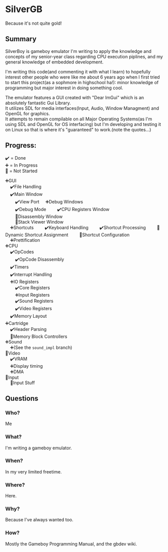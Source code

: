 # SilverGB
Because it's not quite gold!

## Summary
SilverBoy is gameboy emulator I'm writing to apply the knowledge and concepts of my senior-year 
class regarding CPU execution piplines, and my general knowledge of embedded development.

I'm writing this code(and commenting it with what I learn) to hopefully interest other people who 
were like me about 6 years ago when I first tried to start this project(as a sophmore in highschool ha!): 
minor knowledge of programming but major interest in doing something cool.

The emulator features a GUI created with "Dear ImGui" which is an absolutely fantastic Gui Library.  
It utilizes SDL for media interfaces(Input, Audio, Window Managment) and OpenGL for graphics.  
It attempts to remain compilable on all Major Operating Systems(as I'm using SDL and OpenGL for OS interfacing)
but I'm developing and testing it on Linux so that is where it's "guaranteed" to work.(note the quotes...)  

## Progress:  
✔️ = Done  
➕ = In Progress  
🚫 = Not Started  

➕GUI  
&nbsp;&nbsp;&nbsp;&nbsp;✔️File Handling  
&nbsp;&nbsp;&nbsp;&nbsp;✔️Main Window  
&nbsp;&nbsp;&nbsp;&nbsp;&nbsp;&nbsp;&nbsp;&nbsp;✔️View Port
&nbsp;&nbsp;&nbsp;&nbsp;➕Debug Windows  
&nbsp;&nbsp;&nbsp;&nbsp;&nbsp;&nbsp;&nbsp;&nbsp;✔️Debug Mode
&nbsp;&nbsp;&nbsp;&nbsp;&nbsp;&nbsp;&nbsp;&nbsp;✔️CPU Registers Window  
&nbsp;&nbsp;&nbsp;&nbsp;&nbsp;&nbsp;&nbsp;&nbsp;🚫Disassembly Window  
&nbsp;&nbsp;&nbsp;&nbsp;&nbsp;&nbsp;&nbsp;&nbsp;🚫Stack Viewer Window  
&nbsp;&nbsp;&nbsp;&nbsp;➕Shortcuts
&nbsp;&nbsp;&nbsp;&nbsp;&nbsp;&nbsp;&nbsp;&nbsp;✔️Keyboard Handling
&nbsp;&nbsp;&nbsp;&nbsp;&nbsp;&nbsp;&nbsp;&nbsp;✔️Shortcut Processing
&nbsp;&nbsp;&nbsp;&nbsp;&nbsp;&nbsp;&nbsp;&nbsp;🚫Dynamic Shortcut Assignment
&nbsp;&nbsp;&nbsp;&nbsp;&nbsp;&nbsp;&nbsp;&nbsp;🚫Shortcut Configuration
&nbsp;&nbsp;&nbsp;&nbsp;➕Prettification  
➕CPU  
&nbsp;&nbsp;&nbsp;&nbsp;✔️OpCodes  
&nbsp;&nbsp;&nbsp;&nbsp;&nbsp;&nbsp;&nbsp;&nbsp;✔️OpCode Disassembly  
&nbsp;&nbsp;&nbsp;&nbsp;✔️Timers  
&nbsp;&nbsp;&nbsp;&nbsp;✔️Interrupt Handling  
&nbsp;&nbsp;&nbsp;&nbsp;➕IO Registers  
&nbsp;&nbsp;&nbsp;&nbsp;&nbsp;&nbsp;&nbsp;&nbsp;✔️Core Registers  
&nbsp;&nbsp;&nbsp;&nbsp;&nbsp;&nbsp;&nbsp;&nbsp;➕Input Registers  
&nbsp;&nbsp;&nbsp;&nbsp;&nbsp;&nbsp;&nbsp;&nbsp;✔️Sound Registers  
&nbsp;&nbsp;&nbsp;&nbsp;&nbsp;&nbsp;&nbsp;&nbsp;✔️Video Registers  
&nbsp;&nbsp;&nbsp;&nbsp;✔️Memory Layout  
➕Cartridge  
&nbsp;&nbsp;&nbsp;&nbsp;✔️Header Parsing  
&nbsp;&nbsp;&nbsp;&nbsp;🚫Memory Block Controllers  
➕Sound  
&nbsp;&nbsp;&nbsp;&nbsp;➕(See the `sound_impl` branch)  
🚫Video  
&nbsp;&nbsp;&nbsp;&nbsp;✔️VRAM  
&nbsp;&nbsp;&nbsp;&nbsp;➕Display timing  
&nbsp;&nbsp;&nbsp;&nbsp;➕DMA  
🚫Input  
&nbsp;&nbsp;&nbsp;&nbsp;🚫Input Stuff  

## Questions
### Who?
Me

### What?
I'm writing a gameboy emulator.

### When?
In my very limited freetime.

### Where?
Here.

### Why?
Because I've always wanted too.

### How?
Mostly the Gameboy Programming Manual, and the gbdev wiki.
